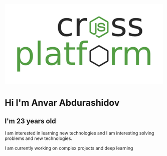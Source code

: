 <p>
    <a href=""><img src="https://raw.githubusercontent.com/ehmicky/design/main/cross-platform-nodejs/cross-platform-nodejs.svg" alt="Welcome Image"></a>
</p>
<h1>Hi I'm Anvar Abdurashidov </h1>
<h2>I'm 23 years old </h2>
<p>I am interested in learning new technologies and I am interesting solving problems and new technologies.

I am currently working on complex projects and deep learning
</p>
